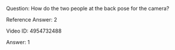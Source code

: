 Question: How do the two people at the back pose for the camera?

Reference Answer: 2

Video ID: 4954732488

Answer: 1

